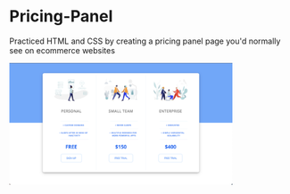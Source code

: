 # Pricing-Panel

Practiced HTML and CSS by creating a pricing panel page you'd normally see on ecommerce websites

<img width="400" alt="screenshot" src="https://github.com/bobbyzhong/Pricing-Panel/blob/main/Screen%20Shot%202022-10-29%20at%202.56.17%20PM.png">
